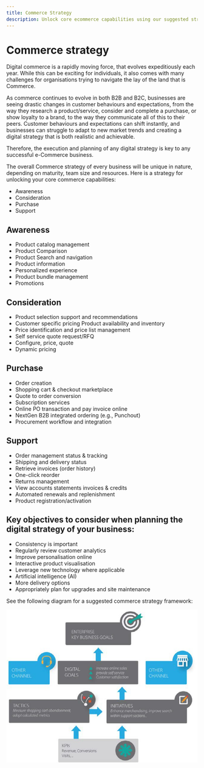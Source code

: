 ```yaml
---
title: Commerce Strategy
description: Unlock core ecommerce capabilities using our suggested strategy framework.
---
```


# Commerce strategy

Digital commerce is a rapidly moving force, that evolves expeditiously each year. While this can be exciting for individuals, it also comes with many challenges for organisations trying to navigate the lay of the land that is Commerce.

As commerce continues to evolve in both B2B and B2C, businesses are seeing drastic changes in customer behaviours and expectations, from the way they research a product/service, consider and complete a purchase, or show loyalty to a brand, to the way they communicate all of this to their peers. Customer behaviours and expectations can shift instantly, and businesses can struggle to adapt to new market trends and creating a digital strategy that is both realistic and achievable.

Therefore, the execution and planning of any digital strategy is key to any successful e-Commerce business.

The overall Commerce strategy of every business will be unique in nature, depending on maturity, team size and resources. Here is a strategy for unlocking your core commerce capabilities:

- Awareness
- Consideration
- Purchase
- Support

## Awareness

- Product catalog management
- Product Comparison
- Product Search and navigation
- Product information
- Personalized experience
- Product bundle management
- Promotions

## Consideration

- Product selection support and recommendations
- Customer specific pricing Product availability and inventory
- Price identification and price list management
- Self service quote request/RFQ
- Configure, price, quote
- Dynamic pricing

## Purchase

- Order creation
- Shopping cart & checkout marketplace
- Quote to order conversion
- Subscription services
- Online PO transaction and pay invoice online
- NextGen B2B integrated ordering (e.g., Punchout)
- Procurement workflow and integration

## Support

- Order management status & tracking
- Shipping and delivery status
- Retrieve invoices (order history)
- One-click reorder
- Returns management
- View accounts statements invoices & credits
- Automated renewals and replenishment
- Product registration/activation

## Key objectives to consider when planning the digital strategy of your business:

- Consistency is important
- Regularly review customer analytics
- Improve personalisation online
- Interactive product visualisation
- Leverage new technology where applicable
- Artificial intelligence (AI)
- More delivery options
- Appropriately plan for upgrades and site maintenance

See the following diagram for a suggested commerce strategy framework:

![Commerce strategy framework diagram](../../assets/playbooks/commerce-strategy-framework.png)

